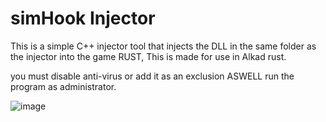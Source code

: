 # simHook Injector

This is a simple C++ injector tool that injects the DLL in the same folder as the injector into the game RUST, This is made for use in Alkad rust.

you must disable anti-virus or add it as an exclusion ASWELL run the program as administrator.

![image](https://github.com/opsec-bot/simInject/assets/71150660/87da6e95-26fb-48bc-911a-32501a44afc7)
